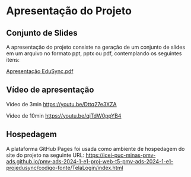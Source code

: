 # Apresentação do Projeto

## Conjunto de Slides

A apresentação do projeto consiste na geração de um conjunto de slides em um arquivo no formato ppt, pptx ou pdf, contemplando os seguintes itens:

[Apresentação EduSync.pdf](https://github.com/user-attachments/files/15949184/Apresentacao.EduSync.pdf)

## Vídeo de apresentação


Video de 3min 
https://youtu.be/Dttq27e3XZA

Video de 10min
https://youtu.be/qiTdW0ppYB4

## Hospedagem
A plataforma GitHub Pages foi usada como ambiente de hospedagem do site do projeto na seguinte URL:
https://icei-puc-minas-pmv-ads.github.io/pmv-ads-2024-1-e1-proj-web-t5-pmv-ads-2024-1-e1-projedusync/codigo-fonte/TelaLogin/index.html
